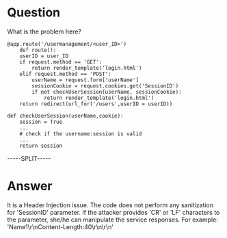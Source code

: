 # Question
 
What is the problem here?
 
```
@app.route('/usermanagement/<user_ID>')
	def route():
	userID = user_ID	
	if request.method == 'GET':
		return render_template('login.html')
	elif request.method == 'POST':
		userName = request.form['userName']
		sessionCookie = request.cookies.get('SessionID')
		if not checkUserSession(userName, sessionCookie):
			return render_template('login.html')
	return redirect(url_for('/users',userID = userID))

def checkUserSession(userName,cookie):
	session = True
	...
	# check if the username:session is valid
	...
	return session
```
 
-----SPLIT-----
 
# Answer

It is a Header Injection issue. The code does not perform any sanitization for 'SessionID' parameter. If the attacker provides 'CR' or 'LF' characters to the parameter, she/he can manipulate the service responses. For example: 'Name1\r\nContent-Length:40\r\n\r\n'